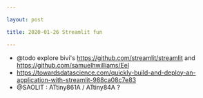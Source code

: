 ```yaml
---

layout: post

title: 2020-01-26 Streamlit fun

---
```



-   @todo explore bivi's https://github.com/streamlit/streamlit and
    https://github.com/samuelhwilliams/Eel
-   https://towardsdatascience.com/quickly-build-and-deploy-an-application-with-streamlit-988ca08c7e83
-   @SAOLIT : ATtiny861A / ATtiny84A ?


